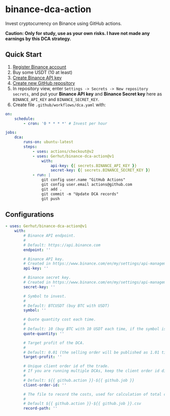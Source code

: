 # binance-dca-action

Invest cryptocurrency on Binance using GitHub actions.

**Caution: Only for study, use as your own risks. I have not made any earnings by this DCA strategy.**

## Quick Start

1. [Register Binance account](https://accounts.binance.com/en/register)
2. Buy some USDT (10 at least)
3. [Create Binance API key](https://www.binance.com/en/my/settings/api-management)
4. [Create new GitHub repository](https://github.com/new)
5. In repository view, enter `Settings -> Secrets -> New repository secrets`,
   and put your **Binance API key** and **Binance Secret key** here as `BINANCE_API_KEY`
   and `BINANCE_SECRET_KEY`.
6. Create file `.github/workflows/dca.yaml` with:

```yaml
on:
    schedule:
        - cron: '0 * * * *' # Invest per hour

jobs:
    dca:
        runs-on: ubuntu-latest
        steps:
            - uses: actions/checkout@v2
            - uses: Gerhut/binance-dca-action@v1
                with:
                    api-key: {{ secrets.BINANCE_API_KEY }}
                    secret-key: {{ secrets.BINANCE_SECRET_KEY }}
            - run: |
                git config user.name "GitHub Actions"
                git config user.email actions@github.com
                git add .
                git commit -m "Update DCA records"
                git push
```

## Configurations

```yaml
- uses: Gerhut/binance-dca-action@v1
    with:
        # Binance API endpoint.
        #
        # Default: https://api.binance.com
        endpoint: ''

        # Binance API key.
        # Created in https://www.binance.com/en/my/settings/api-management
        api-key: ''

        # Binance secret key.
        # Created in https://www.binance.com/en/my/settings/api-management
        secret-key: ''

        # Symbol to invest.
        #
        # Default: BTCUSDT (buy BTC with USDT)
        symbol: ''

        # Quote quantity cost each time.
        #
        # Default: 10 (buy BTC with 10 USDT each time, if the symbol is BTCUSDT)
        quote-quantity: ''

        # Target profit of the DCA.
        #
        # Default: 0.01 (the selling order will be published as 1.01 times total cost)
        target-profit: ''

        # Unique client order id of the trade.
        # If you are running multiple DCAs, keep the client order id different.
        #
        # Default: ${{ github.action }}-${{ github.job }}
        client-order-id: ''

        # The file to record the costs, used for calculation of total cost.
        #
        # Default ${{ github.action }}-${{ github.job }}.csv
        record-path: ''
```
